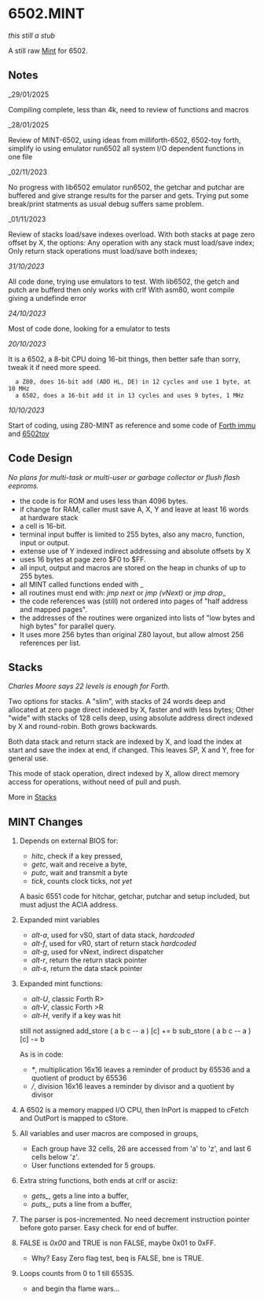 # 6502.MINT

_this still a stub_

A still raw [Mint](https://github.com/monsonite/MINT) for 6502.

## Notes

_29/01/2025

Compiling complete, less than 4k, need to review of functions and macros 

_28/01/2025

Review of MINT-6502, using ideas from milliforth-6502, 6502-toy forth, simplify io using emulator run6502
all system I/O dependent functions in one file

_02/11/2023

No progress with lib6502 emulator run6502, the getchar and putchar are buffered and give strange results for the parser and gets. Trying put some break/print statments as usual debug suffers same problem.

_01/11/2023

Review of stacks load/save indexes overload. With both stacks at page zero offset by X, the options: Any operation with any stack must load/save index; Only return stack operations must load/save both indexes; 

_31/10/2023_

All code done, trying use emulators to test. 
    With lib6502, the getch and putch are bufferd then only works with crlf
    With asm80, wont compile giving a undefinde error

_24/10/2023_
      
Most of code done, looking for a emulator to tests
      
_20/10/2023_

It is a 6502, a 8-bit CPU doing 16-bit things, then better safe than sorry, tweak it if need more speed.

      a Z80, does 16-bit add (ADD HL, DE) in 12 cycles and use 1 byte, at 10 MHz  
      a 6502, does a 16-bit add it in 13 cycles and uses 9 bytes, 1 MHz 

_10/10/2023_

Start of coding, using Z80-MINT as reference and some code of [Forth immu](https://github.com/agsb/immu) and [6502toy](https://github.com/agsb/6502toy)
      
## Code Design

_No plans for multi-task or multi-user or garbage collector or flush flash eeproms._ 

   - the code is for ROM and uses less than 4096 bytes.
   - if change for RAM, caller must save A, X, Y and leave at least 16 words at hardware stack 
   - a cell is 16-bit.
   - terminal input buffer is limited to 255 bytes, also any macro, function, input or output.  
   - extense use of Y indexed indirect addressing and absolute offsets by X
   - uses 16 bytes at page zero $F0 to $FF.
   - all input, output and macros are stored on the heap in chunks of up to 255 bytes.
   - all MINT called functions ended with \_
   - all routines must end with: _jmp next_ or _jmp (vNext)_ or _jmp drop__ 
   - the code references was (still) not ordered into pages of "half address and mapped pages".
   - the addresses of the routines were organized into lists of "low bytes and high bytes" for parallel query.
   - It uses more 256 bytes than original Z80 layout, but allow almost 256 references per list.

## Stacks

_Charles Moore says 22 levels is enough for Forth._

Two options for stacks. A "slim", with stacks of 24 words deep and allocated at zero page direct indexed by X, faster and with less bytes; Other "wide" with stacks of 128 cells deep, using absolute address direct indexed by X and round-robin. Both grows backwards. 

Both data stack and return stack are indexed by X, and load the index at start and save the index at end, if changed. This leaves SP, X and Y, free for general use. 

This mode of stack operation, direct indexed by X, allow direct memory access for operations, without need of pull and push. 

More in [Stacks](https://github.com/agsb/6502.MINT/blob/main/arch/6502/stks/Stacks.md)
     
## MINT Changes

1. Depends on external BIOS for:
   
      - _hitc_, check if a key pressed,
      - _getc_, wait and receive a byte,
      - _putc_, wait and transmit a byte
      - _tick_, counts clock ticks, *not yet*
        
      A basic 6551 code for hitchar, getchar, putchar and setup included, but must adjust the ACIA address.
   
3. Expanded mint variables
   
      - _alt-a_, used for vS0, start of data stack, *hardcoded*
      - _alt-f_, used for vR0, start of return stack  *hardcoded*
      - _alt-g_, used for vNext, indirect dispatcher  
      - _alt-r_, return the return stack pointer
      - _alt-s_, return the data stack pointer

5. Expanded mint functions:

      - _alt-U_, classic Forth R> 
      - _alt-V_, classic Forth >R 
      - _alt-H_, verify if a key was hit 

      still not assigned
            add_store ( a b c -- a ) [c] += b 
            sub_store ( a b c -- a ) [c] -= b
    
      As is in code:
   
      - _*_, multiplication 16x16 leaves a reminder of product by 65536 and a quotient of product by 65536
      - _/_, division 16x16 leaves a reminder by divisor and a quotient by divisor   

7. A 6502 is a memory mapped I/O CPU, then InPort is mapped to cFetch and OutPort is mapped to cStore.
  
8. All variables and user macros are composed in groups,

      - Each group have 32 cells, 26 are accessed from 'a' to 'z', and last 6 cells below 'z'.
      - User functions extended for 5 groups.  

10. Extra string functions, both ends at crlf or asciiz:

      - _gets\__, gets a line into a buffer, 
      - _puts\__, puts a line from a buffer,  

11. The parser is pos-incremented. No need decrement instruction pointer before goto parser. Easy check for end of buffer.

12. FALSE is _0x00_ and TRUE is non FALSE, maybe 0x01 to 0xFF.
      - Why? Easy Zero flag test, beq is FALSE, bne is TRUE.

13. Loops counts from 0 to 1 till 65535.
      - and begin tha flame wars...

